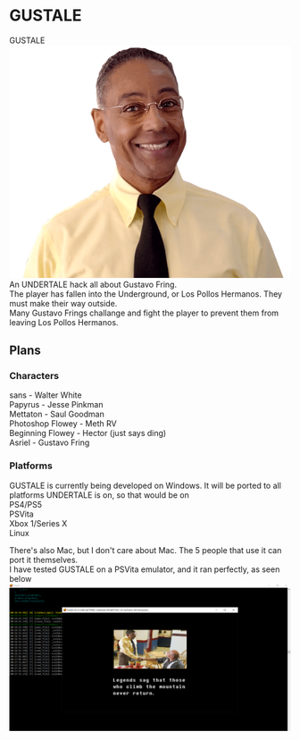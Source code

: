 # GUSTALE
GUSTALE  
![Gus](https://github.com/RKReid/GUSTALE/blob/main/gus.png?raw=true)  
An UNDERTALE hack all about Gustavo Fring.        
The player has fallen into the Underground, or Los Pollos Hermanos. They must make their way outside.  
Many Gustavo Frings challange and fight the player to prevent them from leaving Los Pollos Hermanos.
  
    
     
     
     
## Plans  
### Characters  
sans - Walter White  
Papyrus - Jesse Pinkman  
Mettaton - Saul Goodman  
Photoshop Flowey - Meth RV  
Beginning Flowey - Hector (just says ding)  
Asriel - Gustavo Fring  
  
### Platforms  
GUSTALE is currently being developed on Windows. It will be ported to all platforms UNDERTALE is on, so that would be on  
PS4/PS5  
PSVita  
Xbox 1/Series X  
Linux  
  
  
There's also Mac, but I don't care about Mac. The 5 people that use it can port it themselves.  
I have tested GUSTALE on a PSVita emulator, and it ran perfectly, as seen below  
![Gus](https://github.com/RKReid/GUSTALE/blob/main/gustale%20on%20ps%20vita%202022-2-24.png?raw=true)   
